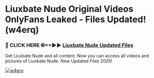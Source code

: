 # Liuxbate Nude Original Videos 0nlyFans Leaked - Files Updated! (w4erq)

<h3>🔴 CLICK HERE 🌐==►► <a href="https://tinyurl.com/y5r63du9" rel="nofollow">Liuxbate Nude Updated Files</a></h3>

Get Liuxbate Nude and all content. Now you can access all videos and pictures of Liuxbate Nude. New Updated Files 2025!

[![w4erq](https://i.imgur.com/UVo9nyh.gif)](https://tinyurl.com/y5r63du9)